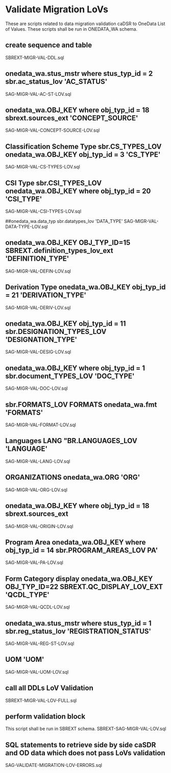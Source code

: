 # Validate Migration LoVs
These are scripts related to data migration validation caDSR to OneData List of Values.
These scripts shall be run in ONEDATA_WA schema.

## create sequence and table
SBREXT-MIGR-VAL-DDL.sql

## onedata_wa.stus_mstr where stus_typ_id = 2 sbr.ac_status_lov 'AC_STATUS'
SAG-MIGR-VAL-AC-ST-LOV.sql

## onedata_wa.OBJ_KEY where obj_typ_id = 18 sbrext.sources_ext 'CONCEPT_SOURCE'
SAG-MIGR-VAL-CONCEPT-SOURCE-LOV.sql

## Classification Scheme Type sbr.CS_TYPES_LOV onedata_wa.OBJ_KEY obj_typ_id = 3 'CS_TYPE'
SAG-MIGR-VAL-CS-TYPES-LOV.sql

## CSI Type sbr.CSI_TYPES_LOV onedata_wa.OBJ_KEY where obj_typ_id = 20 'CSI_TYPE'
SAG-MIGR-VAL-CSI-TYPES-LOV.sql

##onedata_wa.data_typ sbr.datatypes_lov 'DATA_TYPE'
SAG-MIGR-VAL-DATA-TYPE-LOV.sql

## onedata_wa.OBJ_KEY OBJ_TYP_ID=15 SBREXT.definition_types_lov_ext 'DEFINITION_TYPE'
SAG-MIGR-VAL-DEFIN-LOV.sql

## Derivation Type onedata_wa.OBJ_KEY obj_typ_id = 21 'DERIVATION_TYPE'
SAG-MIGR-VAL-DERIV-LOV.sql

## onedata_wa.OBJ_KEY obj_typ_id = 11 sbr.DESIGNATION_TYPES_LOV 'DESIGNATION_TYPE'
SAG-MIGR-VAL-DESIG-LOV.sql

## onedata_wa.OBJ_KEY where obj_typ_id = 1 sbr.document_TYPES_LOV 'DOC_TYPE'
SAG-MIGR-VAL-DOC-LOV.sql

## sbr.FORMATS_LOV FORMATS onedata_wa.fmt 'FORMATS'
SAG-MIGR-VAL-FORMAT-LOV.sql

## Languages LANG "BR.LANGUAGES_LOV 'LANGUAGE'
SAG-MIGR-VAL-LANG-LOV.sql

## ORGANIZATIONS onedata_wa.ORG 'ORG'
SAG-MIGR-VAL-ORG-LOV.sql

## onedata_wa.OBJ_KEY where obj_typ_id = 18 sbrext.sources_ext
SAG-MIGR-VAL-ORIGIN-LOV.sql

## Program Area  onedata_wa.OBJ_KEY where obj_typ_id = 14 sbr.PROGRAM_AREAS_LOV PA'
SAG-MIGR-VAL-PA-LOV.sql

## Form Category display onedata_wa.OBJ_KEY OBJ_TYP_ID=22 SBREXT.QC_DISPLAY_LOV_EXT  'QCDL_TYPE'
SAG-MIGR-VAL-QCDL-LOV.sql

## onedata_wa.stus_mstr where stus_typ_id = 1 sbr.reg_status_lov 'REGISTRATION_STATUS'
SAG-MIGR-VAL-REG-ST-LOV.sql

## UOM 'UOM'
SAG-MIGR-VAL-UOM-LOV.sql

## call all DDLs LoV Validation
SBREXT-MIGR-VAL-LOV-FULL.sql

## perform validation block
This script shall be run in SBREXT schema.
SBREXT-SAG-MIGR-VAL-LOV.sql

## SQL statements to retrieve side by side caSDR and OD data which does not pass LoVs validation
SAG-VALIDATE-MIGRATION-LOV-ERRORS.sql

